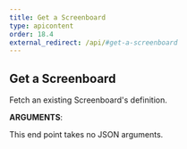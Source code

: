 ```yaml
---
title: Get a Screenboard
type: apicontent
order: 18.4
external_redirect: /api/#get-a-screenboard
---
```


## Get a Screenboard
Fetch an existing Screenboard's definition.

**ARGUMENTS**:

This end point takes no JSON arguments.

